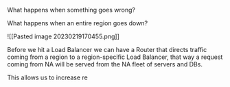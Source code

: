 What happens when something goes wrong?

What happens when an entire region goes down?

![[Pasted image 20230219170455.png]]

Before we hit a Load Balancer we can have a Router that directs traffic coming from a region to a region-specific Load Balancer, that way a request coming from NA will be served from the NA fleet of servers and DBs.

This allows us to increase re
